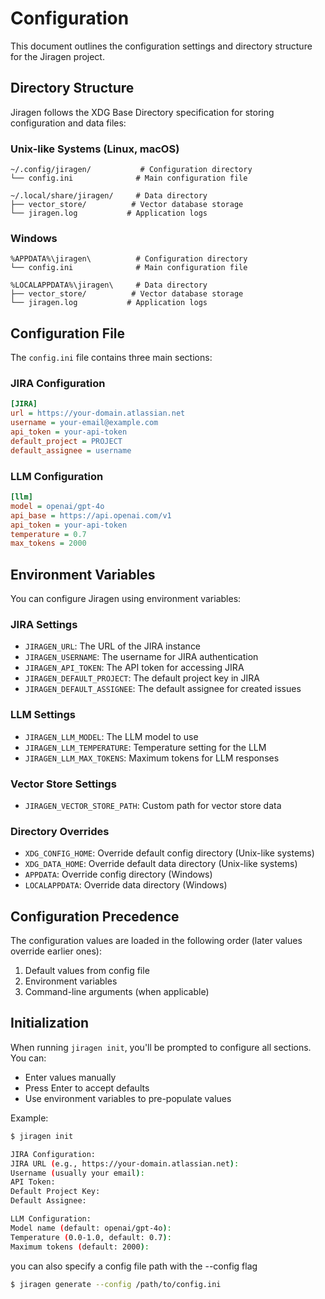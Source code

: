 # Configuration

This document outlines the configuration settings and directory structure for the Jiragen project.

## Directory Structure

Jiragen follows the XDG Base Directory specification for storing configuration and data files:

### Unix-like Systems (Linux, macOS)

```
~/.config/jiragen/           # Configuration directory
└── config.ini              # Main configuration file

~/.local/share/jiragen/     # Data directory
├── vector_store/          # Vector database storage
└── jiragen.log           # Application logs
```

### Windows

```
%APPDATA%\jiragen\          # Configuration directory
└── config.ini              # Main configuration file

%LOCALAPPDATA%\jiragen\     # Data directory
├── vector_store/          # Vector database storage
└── jiragen.log           # Application logs
```

## Configuration File

The `config.ini` file contains three main sections:

### JIRA Configuration
```ini
[JIRA]
url = https://your-domain.atlassian.net
username = your-email@example.com
api_token = your-api-token
default_project = PROJECT
default_assignee = username
```

### LLM Configuration
```ini
[llm]
model = openai/gpt-4o
api_base = https://api.openai.com/v1
api_token = your-api-token
temperature = 0.7
max_tokens = 2000
```


## Environment Variables

You can configure Jiragen using environment variables:

### JIRA Settings
- `JIRAGEN_URL`: The URL of the JIRA instance
- `JIRAGEN_USERNAME`: The username for JIRA authentication
- `JIRAGEN_API_TOKEN`: The API token for accessing JIRA
- `JIRAGEN_DEFAULT_PROJECT`: The default project key in JIRA
- `JIRAGEN_DEFAULT_ASSIGNEE`: The default assignee for created issues

### LLM Settings
- `JIRAGEN_LLM_MODEL`: The LLM model to use
- `JIRAGEN_LLM_TEMPERATURE`: Temperature setting for the LLM
- `JIRAGEN_LLM_MAX_TOKENS`: Maximum tokens for LLM responses

### Vector Store Settings
- `JIRAGEN_VECTOR_STORE_PATH`: Custom path for vector store data

### Directory Overrides
- `XDG_CONFIG_HOME`: Override default config directory (Unix-like systems)
- `XDG_DATA_HOME`: Override default data directory (Unix-like systems)
- `APPDATA`: Override config directory (Windows)
- `LOCALAPPDATA`: Override data directory (Windows)

## Configuration Precedence

The configuration values are loaded in the following order (later values override earlier ones):

1. Default values from config file
2. Environment variables
3. Command-line arguments (when applicable)

## Initialization

When running `jiragen init`, you'll be prompted to configure all sections. You can:
- Enter values manually
- Press Enter to accept defaults
- Use environment variables to pre-populate values

Example:
```bash
$ jiragen init

JIRA Configuration:
JIRA URL (e.g., https://your-domain.atlassian.net):
Username (usually your email):
API Token:
Default Project Key:
Default Assignee:

LLM Configuration:
Model name (default: openai/gpt-4o):
Temperature (0.0-1.0, default: 0.7):
Maximum tokens (default: 2000):

```

you can also specify a config file path with the --config flag

```bash
$ jiragen generate --config /path/to/config.ini
```
